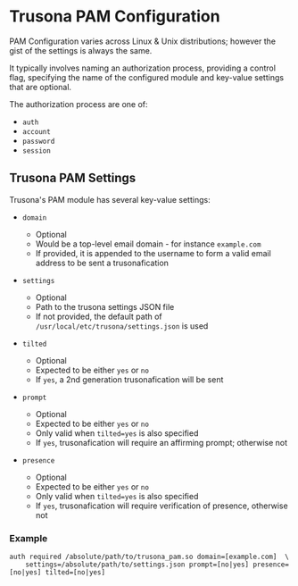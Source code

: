 # Trusona PAM Configuration

PAM Configuration varies across Linux & Unix distributions; however the gist of the settings is always the same.

It typically involves naming an authorization process, providing a control flag, specifying the name of the configured module and key-value settings that are optional.

The authorization process are one of:
- `auth`
- `account`
- `password`
- `session`

## Trusona PAM Settings
Trusona's PAM module has several key-value settings:
- `domain`
  - Optional
  - Would be a top-level email domain - for instance `example.com`
  - If provided, it is appended to the username to form a valid email address to be sent a trusonafication

- `settings`
  - Optional
  - Path to the trusona settings JSON file
  - If not provided, the default path of `/usr/local/etc/trusona/settings.json` is used

- `tilted`
  - Optional
  - Expected to be either `yes` or `no`
  - If `yes`, a 2nd generation trusonafication will be sent

- `prompt`
  - Optional
  - Expected to be either `yes` or `no`
  - Only valid when `tilted=yes` is also specified
  - If `yes`, trusonafication will require an affirming prompt; otherwise not

- `presence`
  - Optional
  - Expected to be either `yes` or `no`
  - Only valid when `tilted=yes` is also specified
  - If `yes`, trusonafication will require verification of presence, otherwise not


### Example

```plain
auth required /absolute/path/to/trusona_pam.so domain=[example.com]  \
    settings=/absolute/path/to/settings.json prompt=[no|yes] presence=[no|yes] tilted=[no|yes]
```
